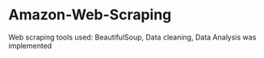 # Amazon-Web-Scraping

Web scraping tools used: BeautifulSoup, Data cleaning, Data Analysis was implemented
